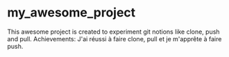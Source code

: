 # my_awesome_project
This awesome project is created to experiment git notions like clone, push and pull.
Achievements: J'ai réussi à faire clone, pull et je m'apprête à faire push.
